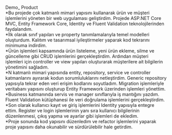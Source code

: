 Demo_ Product <br>
*Bu projede çok katmanlı mimari yapısını kullanarak ürün ve müşteri işlemlerini yöneten bir web uygulaması geliştirdim. Projede ASP.NET Core MVC, Entity Framework Core, Identity ve Fluent Validation teknolojilerinden faydalandım. <br>
*İlk olarak sınıf yapıları ve property tanımlamalarıyla temel modelleri oluşturdum. Kalıtım ve tasarımsal iyileştirmeler yaparak kod tekrarını minimuma indirdim. <br>
*Ürün işlemleri kapsamında ürün listeleme, yeni ürün ekleme, silme ve güncelleme gibi CRUD işlemlerini gerçekleştirdim. Ardından müşteri işlemleri için controller ve view yapıları oluşturarak müşterilere ait bilgilerin yönetimini sağladım. <br>
*N katmanlı mimari yapısında entity, repository, service ve controller katmanlarını ayırarak kodun sorumluluklarını netleştirdim. Generic repository yapısıyla tekrar eden veri erişim kodlarını soyutladım. Migration işlemleriyle veritabanı yapısını oluşturup Entity Framework üzerinden işlemleri yönettim. <br>
*Business katmanında servis ve manager sınıflarıyla iş mantığını yazdım. Fluent Validation kütüphanesi ile veri doğrulama işlemlerini gerçekleştirdim. <br>
*Son olarak kullanıcı kayıt ve giriş işlemlerini Identity yapısıyla entegre ettim. Register ve login işlemlerinin yanı sıra kullanıcı bilgilerinin düzenlenmesi, çıkış yapma ve ayarlar gibi işlemleri de ekledim. <br>
*Proje sonunda kod yapısını düzenledim ve refactor işlemlerini yaparak proje yapısını daha okunabilir ve sürdürülebilir hale getirdim. <br>
